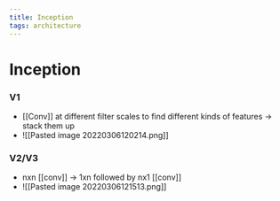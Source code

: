 ```yaml
---
title: Inception
tags: architecture
---
```


# Inception

### V1
- [[Conv]] at different filter scales to find different kinds of features -> stack them up
- ![[Pasted image 20220306120214.png]]

### V2/V3
- nxn [[conv]] -> 1xn followed by nx1 [[conv]]
- ![[Pasted image 20220306121513.png]]









